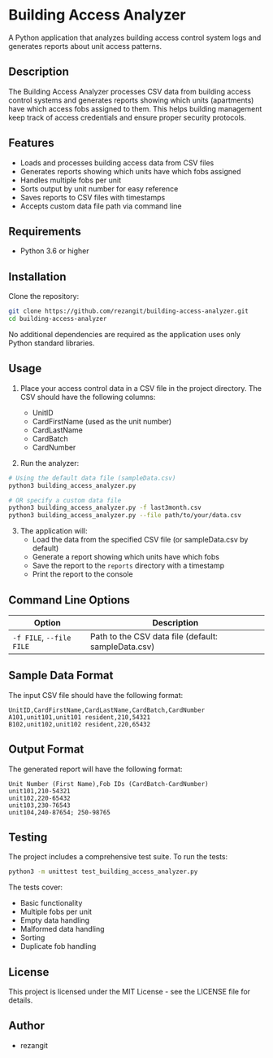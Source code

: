 # Building Access Analyzer

A Python application that analyzes building access control system logs and generates reports about unit access patterns.

## Description

The Building Access Analyzer processes CSV data from building access control systems and generates reports showing which units (apartments) have which access fobs assigned to them. This helps building management keep track of access credentials and ensure proper security protocols.

## Features

- Loads and processes building access data from CSV files
- Generates reports showing which units have which fobs assigned
- Handles multiple fobs per unit
- Sorts output by unit number for easy reference
- Saves reports to CSV files with timestamps
- Accepts custom data file path via command line

## Requirements

- Python 3.6 or higher

## Installation

Clone the repository:

```bash
git clone https://github.com/rezangit/building-access-analyzer.git
cd building-access-analyzer
```

No additional dependencies are required as the application uses only Python standard libraries.

## Usage

1. Place your access control data in a CSV file in the project directory. The CSV should have the following columns:
   - UnitID
   - CardFirstName (used as the unit number)
   - CardLastName
   - CardBatch
   - CardNumber

2. Run the analyzer:

```bash
# Using the default data file (sampleData.csv)
python3 building_access_analyzer.py

# OR specify a custom data file
python3 building_access_analyzer.py -f last3month.csv
python3 building_access_analyzer.py --file path/to/your/data.csv
```

3. The application will:
   - Load the data from the specified CSV file (or sampleData.csv by default)
   - Generate a report showing which units have which fobs
   - Save the report to the `reports` directory with a timestamp
   - Print the report to the console

## Command Line Options

| Option | Description |
|--------|-------------|
| `-f FILE`, `--file FILE` | Path to the CSV data file (default: sampleData.csv) |

## Sample Data Format

The input CSV file should have the following format:

```
UnitID,CardFirstName,CardLastName,CardBatch,CardNumber
A101,unit101,unit101 resident,210,54321
B102,unit102,unit102 resident,220,65432
```

## Output Format

The generated report will have the following format:

```
Unit Number (First Name),Fob IDs (CardBatch-CardNumber)
unit101,210-54321
unit102,220-65432
unit103,230-76543
unit104,240-87654; 250-98765
```

## Testing

The project includes a comprehensive test suite. To run the tests:

```bash
python3 -m unittest test_building_access_analyzer.py
```

The tests cover:
- Basic functionality
- Multiple fobs per unit
- Empty data handling
- Malformed data handling
- Sorting
- Duplicate fob handling

## License

This project is licensed under the MIT License - see the LICENSE file for details.

## Author

- rezangit